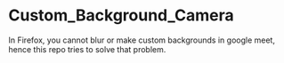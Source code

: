 # Custom_Background_Camera
In Firefox, you cannot blur or make custom backgrounds in google meet, hence this repo tries to solve that problem.
